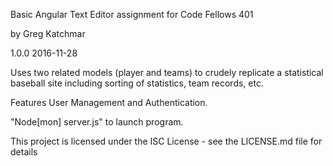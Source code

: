 Basic Angular Text Editor assignment for Code Fellows 401

by Greg Katchmar

1.0.0  2016-11-28

Uses two related models (player and teams) to crudely replicate a statistical baseball site including sorting of statistics, team records, etc.

Features User Management and Authentication.

"Node[mon] server.js" to launch program.



This project is licensed under the ISC License - see the LICENSE.md file for details